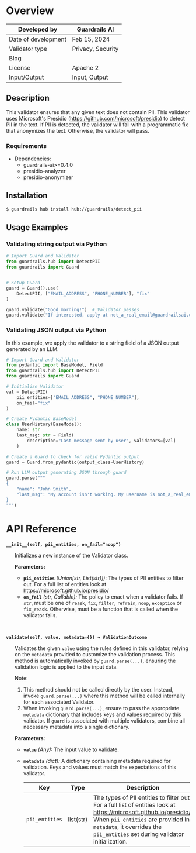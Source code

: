 # Overview

| Developed by | Guardrails AI |
| --- | --- |
| Date of development | Feb 15, 2024 |
| Validator type | Privacy, Security |
| Blog |  |
| License | Apache 2 |
| Input/Output | Input, Output |

## Description

This validator ensures that any given text does not contain PII. This validator uses Microsoft's Presidio (https://github.com/microsoft/presidio) to detect PII in the text. If PII is detected, the validator will fail with a programmatic fix that anonymizes the text. Otherwise, the validator will pass.

### Requirements

* Dependencies:
    - guardrails-ai>=0.4.0
    - presidio-analyzer
    - presidio-anonymizer

## Installation

```bash
$ guardrails hub install hub://guardrails/detect_pii
```

## Usage Examples

### Validating string output via Python

```python
# Import Guard and Validator
from guardrails.hub import DetectPII
from guardrails import Guard


# Setup Guard
guard = Guard().use(
    DetectPII, ["EMAIL_ADDRESS", "PHONE_NUMBER"], "fix"
)

guard.validate("Good morning!")  # Validator passes
guard.validate("If interested, apply at not_a_real_email@guardrailsai.com")  # Validator fails
```

### Validating JSON output via Python

In this example, we apply the validator to a string field of a JSON output generated by an LLM.

```python
# Import Guard and Validator
from pydantic import BaseModel, Field
from guardrails.hub import DetectPII
from guardrails import Guard

# Initialize Validator
val = DetectPII(
    pii_entities=["EMAIL_ADDRESS", "PHONE_NUMBER"],
    on_fail="fix"
)

# Create Pydantic BaseModel
class UserHistory(BaseModel):
    name: str
    last_msg: str = Field(
        description="Last message sent by user", validators=[val]
    )

# Create a Guard to check for valid Pydantic output
guard = Guard.from_pydantic(output_class=UserHistory)

# Run LLM output generating JSON through guard
guard.parse("""
{
    "name": "John Smith",
    "last_msg": "My account isn't working. My username is not_a_real_email@guardrailsai.com"
}
""")
```

# API Reference

**`__init__(self, pii_entities, on_fail="noop")`**
<ul>

Initializes a new instance of the Validator class.

**Parameters:**

- **`pii_entities`** *(Union[str, List(str)])*: The types of PII entities to filter out. For a full list of entities look at https://microsoft.github.io/presidio/
- **`on_fail`** *(str, Callable):* The policy to enact when a validator fails. If `str`, must be one of `reask`, `fix`, `filter`, `refrain`, `noop`, `exception` or `fix_reask`. Otherwise, must be a function that is called when the validator fails.

</ul>

<br/>

**`validate(self, value, metadata={}) → ValidationOutcome`**

<ul>

Validates the given `value` using the rules defined in this validator, relying on the `metadata` provided to customize the validation process. This method is automatically invoked by `guard.parse(...)`, ensuring the validation logic is applied to the input data.

Note:

1. This method should not be called directly by the user. Instead, invoke `guard.parse(...)` where this method will be called internally for each associated Validator.
2. When invoking `guard.parse(...)`, ensure to pass the appropriate `metadata` dictionary that includes keys and values required by this validator. If `guard` is associated with multiple validators, combine all necessary metadata into a single dictionary.

**Parameters:**

- **`value`** *(Any):* The input value to validate.
- **`metadata`** *(dict):* A dictionary containing metadata required for validation. Keys and values must match the expectations of this validator.
    
    
    | Key | Type | Description | Default |
    | --- | --- | --- | --- |
    | `pii_entities` | list(str) | The types of PII entities to filter out. For a full list of entities look at https://microsoft.github.io/presidio/. When `pii_entities` are provided in `metadata`, it overrides the `pii_entities` set during validator initialization. | N/A |

</ul>
